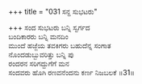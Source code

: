 +++
title = "031 ಸನ್ದ ಸುಭಟರು"

+++
ಸಂದ ಸುಭಟರು ಬನ್ನಿ ಸ್ವರ್ಗದ  
ಬಂದಿಕಾರರು ಬನ್ನಿ ಮನದಿಂ  
ಮುಂದೆ ಹಜ್ಜೆಯ ತವಕಿಗರು ಬಹುದೆನ್ನ ಸಂಗಾತ   
ನೊಂದಡುಬ್ಬುವರಿತ್ತು ಬನ್ನಿ ಪು  
ರಂದರನ ಸರಿಗದ್ದುಗೆಗೆ ಮನ  
ಸಂದವರು ಹೊಗಿ ರಣವನೆಂದನು ಕರ್ಣ ನಿಜಬಲಕೆ       ॥31॥
